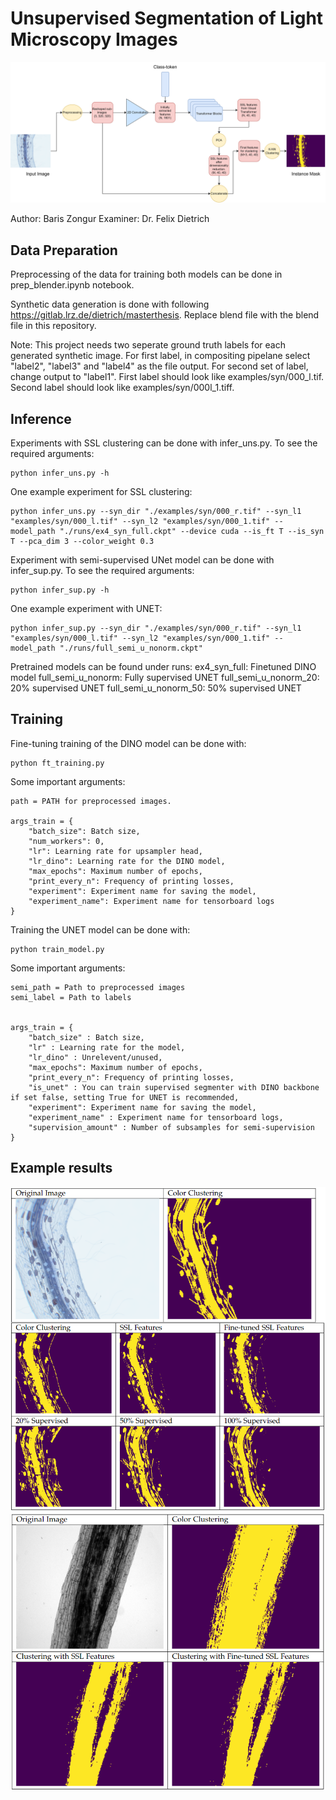 # Unsupervised Segmentation of Light Microscopy Images

![Alt text](figures/model_uns.png)

Author: Baris Zongur
Examiner: Dr. Felix Dietrich


## Data Preparation

Preprocessing of the data for training both models can be done in prep_blender.ipynb notebook.

Synthetic data generation is done with following https://gitlab.lrz.de/dietrich/masterthesis. Replace blend file with the blend file
in this repository. 

Note: This project needs two seperate ground truth labels for each generated synthetic image. For first label, in compositing pipelane select "label2", "label3" and "label4" as the file output. For second set of label, change output to "label1". First label should look like 
examples/syn/000_l.tif. Second label should look like examples/syn/000l_1.tiff.  



## Inference

Experiments with SSL clustering can be done with infer_uns.py. To see the required arguments:

```
python infer_uns.py -h
```

One example experiment for SSL clustering:
```
python infer_uns.py --syn_dir "./examples/syn/000_r.tif" --syn_l1 "examples/syn/000_l.tif" --syn_l2 "examples/syn/000_1.tif" --model_path "./runs/ex4_syn_full.ckpt" --device cuda --is_ft T --is_syn T --pca_dim 3 --color_weight 0.3
```


Experiment with semi-supervised UNet model can be done with infer_sup.py. To see the required arguments:
```
python infer_sup.py -h
```
One example experiment with UNET:
```
python infer_sup.py --syn_dir "./examples/syn/000_r.tif" --syn_l1 "examples/syn/000_l.tif" --syn_l2 "examples/syn/000_1.tif" --model_path "./runs/full_semi_u_nonorm.ckpt" 
```



Pretrained models can be found under runs:
ex4_syn_full: Finetuned DINO model
full_semi_u_nonorm: Fully supervised UNET
full_semi_u_nonorm_20: 20% supervised UNET
full_semi_u_nonorm_50: 50% supervised UNET


## Training

Fine-tuning training of the DINO model can be done with:

```
python ft_training.py
```

Some important arguments:
```
path = PATH for preprocessed images.

args_train = {
    "batch_size": Batch size,
    "num_workers": 0,
    "lr": Learning rate for upsampler head,
    "lr_dino": Learning rate for the DINO model,
    "max_epochs": Maximum number of epochs,
    "print_every_n": Frequency of printing losses,
    "experiment": Experiment name for saving the model,
    "experiment_name": Experiment name for tensorboard logs
}

```
Training the UNET model can be done with:
```
python train_model.py
```
Some important arguments:

```
semi_path = Path to preprocessed images
semi_label = Path to labels


args_train = {
    "batch_size" : Batch size,
    "lr" : Learning rate for the model,
    "lr_dino" : Unrelevent/unused,
    "max_epochs": Maximum number of epochs,
    "print_every_n": Frequency of printing losses,
    "is_unet" : You can train supervised segmenter with DINO backbone if set false, setting True for UNET is recommended,
    "experiment": Experiment name for saving the model,
    "experiment_name" : Experiment name for tensorboard logs,
    "supervision_amount" : Number of subsamples for semi-supervision
}
```

## Example results


![Alt text](figures/ex1.png)
![Alt text](figures/ex2.png)



